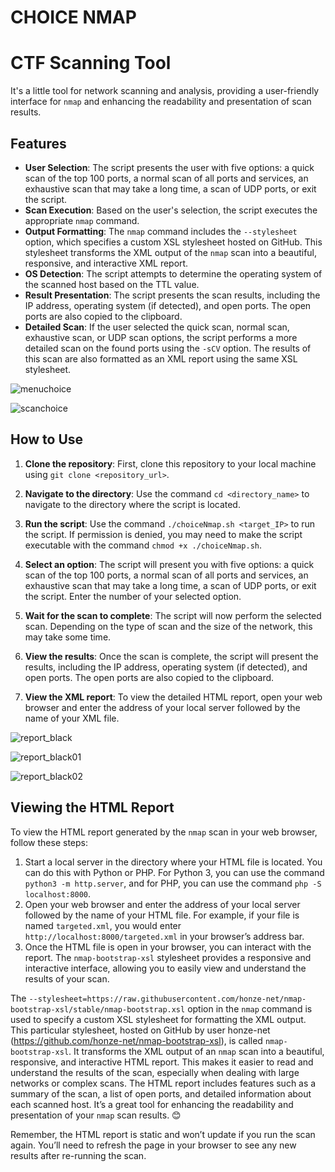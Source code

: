 # CHOICE NMAP

# CTF Scanning Tool

It's a little tool for network scanning and analysis, providing a user-friendly interface for `nmap` and enhancing the readability and presentation of scan results.

## Features

- **User Selection**: The script presents the user with five options: a quick scan of the top 100 ports, a normal scan of all ports and services, an exhaustive scan that may take a long time, a scan of UDP ports, or exit the script.
- **Scan Execution**: Based on the user's selection, the script executes the appropriate `nmap` command.
- **Output Formatting**: The `nmap` command includes the `--stylesheet` option, which specifies a custom XSL stylesheet hosted on GitHub. This stylesheet transforms the XML output of the `nmap` scan into a beautiful, responsive, and interactive XML report.
- **OS Detection**: The script attempts to determine the operating system of the scanned host based on the TTL value.
- **Result Presentation**: The script presents the scan results, including the IP address, operating system (if detected), and open ports. The open ports are also copied to the clipboard.
- **Detailed Scan**: If the user selected the quick scan, normal scan, exhaustive scan, or UDP scan options, the script performs a more detailed scan on the found ports using the `-sCV` option. The results of this scan are also formatted as an XML report using the same XSL stylesheet.

![menuchoice](https://github.com/4ndymcfly/choice-nmap/assets/30553433/66a79c5c-c84f-4a5b-a46d-d70aadd34e7e)

![scanchoice](https://github.com/4ndymcfly/choice-nmap/assets/30553433/44927735-0453-4538-8974-2e4bb6a389ca)

## How to Use

1. **Clone the repository**: First, clone this repository to your local machine using `git clone <repository_url>`.

2. **Navigate to the directory**: Use the command `cd <directory_name>` to navigate to the directory where the script is located.

3. **Run the script**: Use the command `./choiceNmap.sh <target_IP>` to run the script. If permission is denied, you may need to make the script executable with the command `chmod +x ./choiceNmap.sh`.

4. **Select an option**: The script will present you with five options: a quick scan of the top 100 ports, a normal scan of all ports and services, an exhaustive scan that may take a long time, a scan of UDP ports, or exit the script. Enter the number of your selected option.

5. **Wait for the scan to complete**: The script will now perform the selected scan. Depending on the type of scan and the size of the network, this may take some time.

6. **View the results**: Once the scan is complete, the script will present the results, including the IP address, operating system (if detected), and open ports. The open ports are also copied to the clipboard.

7. **View the XML report**: To view the detailed HTML report, open your web browser and enter the address of your local server followed by the name of your XML file.

![report_black](https://github.com/4ndymcfly/choice-nmap/assets/30553433/ae06b1c8-8154-4501-857b-798e432616ee)

![report_black01](https://github.com/4ndymcfly/choice-nmap/assets/30553433/e98cb140-f070-400d-a5ba-e28e44fa6c75)

![report_black02](https://github.com/4ndymcfly/choice-nmap/assets/30553433/77d901bc-8c2d-4827-924b-d351fc29a7a4)

## Viewing the HTML Report

To view the HTML report generated by the `nmap` scan in your web browser, follow these steps:
1. Start a local server in the directory where your HTML file is located. You can do this with Python or PHP. For Python 3, you can use the command `python3 -m http.server`, and for PHP, you can use the command `php -S localhost:8000`.
1. Open your web browser and enter the address of your local server followed by the name of your HTML file. For example, if your file is named `targeted.xml`, you would enter `http://localhost:8000/targeted.xml` in your browser’s address bar.
2. Once the HTML file is open in your browser, you can interact with the report. The `nmap-bootstrap-xsl` stylesheet provides a responsive and interactive interface, allowing you to easily view and understand the results of your scan.

The `--stylesheet=https://raw.githubusercontent.com/honze-net/nmap-bootstrap-xsl/stable/nmap-bootstrap.xsl` option in the `nmap` command is used to specify a custom XSL stylesheet for formatting the XML output. This particular stylesheet, hosted on GitHub by user honze-net (https://github.com/honze-net/nmap-bootstrap-xsl), is called `nmap-bootstrap-xsl`. It transforms the XML output of an `nmap` scan into a beautiful, responsive, and interactive HTML report. This makes it easier to read and understand the results of the scan, especially when dealing with large networks or complex scans. The HTML report includes features such as a summary of the scan, a list of open ports, and detailed information about each scanned host. It’s a great tool for enhancing the readability and presentation of your `nmap` scan results. 😊

Remember, the HTML report is static and won’t update if you run the scan again. You’ll need to refresh the page in your browser to see any new results after re-running the scan.


